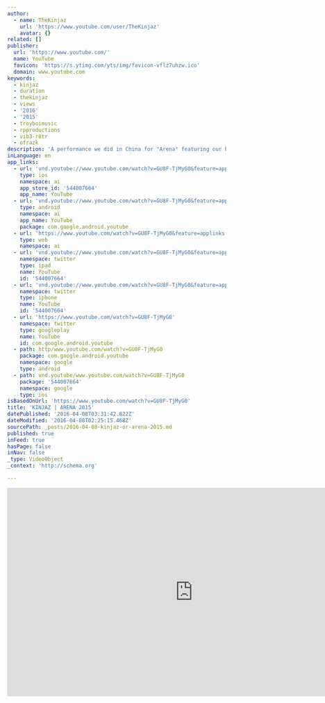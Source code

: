 ```yaml
---
author:
  - name: TheKinjaz
    url: 'https://www.youtube.com/user/TheKinjaz'
    avatar: {}
related: []
publisher:
  url: 'https://www.youtube.com/'
  name: YouTube
  favicon: 'https://s.ytimg.com/yts/img/favicon-vflz7uhzw.ico'
  domain: www.youtube.com
keywords:
  - kinjaz
  - duration
  - thekinjaz
  - views
  - '2016'
  - '2015'
  - troyboimusic
  - rpproductions
  - vib3-r8tr
  - ofrazk
description: 'A performance we did in China for "Arena" featuring our brothers: Pat Cruz, Anthony Lee, Vinh Nguyen, and Mike Song. Fun fact #1: New masks. Fun Fact #2: Put this show together in 2 rehearsals. Fun Fact #3: Jon Shih organized/created the visuals in 1 night. Filmed by Gerald Nonato Kinja bang.'
inLanguage: en
app_links:
  - url: 'vnd.youtube://www.youtube.com/watch?v=GU8F-TjMyG0&feature=applinks'
    type: ios
    namespace: ai
    app_store_id: '544007664'
    app_name: YouTube
  - url: 'vnd.youtube://www.youtube.com/watch?v=GU8F-TjMyG0&feature=applinks'
    type: android
    namespace: ai
    app_name: YouTube
    package: com.google.android.youtube
  - url: 'https://www.youtube.com/watch?v=GU8F-TjMyG0&feature=applinks'
    type: web
    namespace: ai
  - url: 'vnd.youtube://www.youtube.com/watch?v=GU8F-TjMyG0&feature=applinks'
    namespace: twitter
    type: ipad
    name: YouTube
    id: '544007664'
  - url: 'vnd.youtube://www.youtube.com/watch?v=GU8F-TjMyG0&feature=applinks'
    namespace: twitter
    type: iphone
    name: YouTube
    id: '544007664'
  - url: 'https://www.youtube.com/watch?v=GU8F-TjMyG0'
    namespace: twitter
    type: googleplay
    name: YouTube
    id: com.google.android.youtube
  - path: http/www.youtube.com/watch?v=GU8F-TjMyG0
    package: com.google.android.youtube
    namespace: google
    type: android
  - path: vnd.youtube/www.youtube.com/watch?v=GU8F-TjMyG0
    package: '544007664'
    namespace: google
    type: ios
isBasedOnUrl: 'https://www.youtube.com/watch?v=GU8F-TjMyG0'
title: 'KINJAZ | ARENA 2015'
datePublished: '2016-04-08T03:31:42.822Z'
dateModified: '2016-04-08T02:25:15.468Z'
sourcePath: _posts/2016-04-08-kinjaz-or-arena-2015.md
published: true
inFeed: true
hasPage: false
inNav: false
_type: VideoObject
_context: 'http://schema.org'

---
```

<iframe src="https://cdn.embedly.com/widgets/media.html?src=https%3A%2F%2Fwww.youtube.com%2Fembed%2FGU8F-TjMyG0%3Ffeature%3Doembed&amp;url=https%3A%2F%2Fwww.youtube.com%2Fwatch%3Fv%3DGU8F-TjMyG0&amp;image=https%3A%2F%2Fi.ytimg.com%2Fvi%2FGU8F-TjMyG0%2Fhqdefault.jpg&amp;key=b7d04c9b404c499eba89ee7072e1c4f7&amp;type=text%2Fhtml&amp;schema=youtube" width="854" height="480" scrolling="no" frameborder="0" allowfullscreen="allowfullscreen" style=""></iframe>